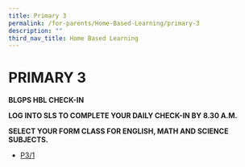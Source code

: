 ```yaml
---
title: Primary 3
permalink: /for-parents/Home-Based-Learning/primary-3
description: ""
third_nav_title: Home Based Learning
---
```

# PRIMARY 3
**BLGPS HBL CHECK-IN**

**LOG INTO SLS TO COMPLETE YOUR DAILY CHECK-IN BY 8.30 A.M.**

**SELECT YOUR FORM CLASS FOR  ENGLISH, MATH AND SCIENCE SUBJECTS.**

* [P3/1](https://docs.google.com/document/d/1WL-eUUZRmx-Ausrs31jNOirQvhc7-_ncWWl3hb52ZzM/edit)